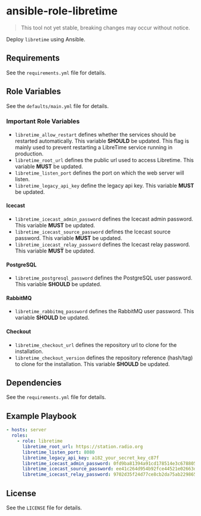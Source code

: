 # ansible-role-libretime

> This tool not yet stable, breaking changes may occur without notice.

Deploy `libretime` using Ansible.

## Requirements

See the `requirements.yml` file for details.

## Role Variables

See the `defaults/main.yml` file for details.

### Important Role Variables

- `libretime_allow_restart` defines whether the services should be restarted automatically. This variable **SHOULD** be updated. This flag is mainly used to prevent restarting a LibreTime service running in production.
- `libretime_root_url` defines the public url used to access Libretime. This variable **MUST** be updated.
- `libretime_listen_port` defines the port on which the web server will listen.
- `libretime_legacy_api_key` define the legacy api key. This variable **MUST** be updated.

#### Icecast

- `libretime_icecast_admin_password` defines the Icecast admin password. This variable **MUST** be updated.
- `libretime_icecast_source_password` defines the Icecast source password. This variable **MUST** be updated.
- `libretime_icecast_relay_password` defines the Icecast relay password. This variable **MUST** be updated.

#### PostgreSQL

- `libretime_postgresql_password` defines the PostgreSQL user password. This variable **SHOULD** be updated.

#### RabbitMQ

- `libretime_rabbitmq_password` defines the RabbitMQ user password. This variable **SHOULD** be updated.

#### Checkout

- `libretime_checkout_url` defines the repository url to clone for the installation.
- `libretime_checkout_version` defines the repository reference (hash/tag) to clone for the installation. This variable **SHOULD** be updated.

## Dependencies

See the `requirements.yml` file for details.

## Example Playbook

```yml
- hosts: server
  roles:
    - role: libretime
      libretime_root_url: https://station.radio.org
      libretime_listen_port: 8080
      libretime_legacy_api_key: a182_your_secret_key_c87f
      libretime_icecast_admin_password: 0fd9ba81394a91cd178514e3c6788052
      libretime_icecast_source_password: ee41c264d954b92fce44521e02663d89
      libretime_icecast_relay_password: 9702d35f24d77ce8cb2da75ab2298654
```

## License

See the `LICENSE` file for details.
